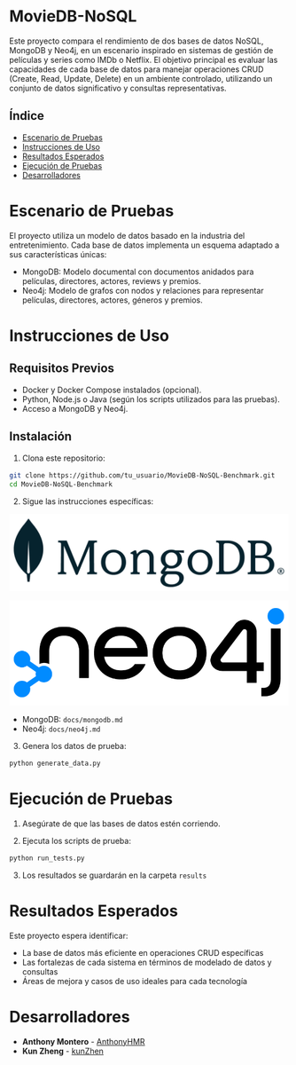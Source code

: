 # MovieDB-NoSQL

Este proyecto compara el rendimiento de dos bases de datos NoSQL, MongoDB y Neo4j, en un escenario inspirado en sistemas de gestión de películas y series como IMDb o Netflix. El objetivo principal es evaluar las capacidades de cada base de datos para manejar operaciones CRUD (Create, Read, Update, Delete) en un ambiente controlado, utilizando un conjunto de datos significativo y consultas representativas.

## Índice
- [Escenario de Pruebas](#escenario-de-pruebas)
- [Instrucciones de Uso](#instrucciones-de-uso)
- [Resultados Esperados](#resultados-esperados)
- [Ejecución de Pruebas](#ejecucion-de-pruebas)
- [Desarrolladores](#desarrolladores)

# Escenario de Pruebas
El proyecto utiliza un modelo de datos basado en la industria del entretenimiento. Cada base de datos implementa un esquema adaptado a sus características únicas:

- MongoDB: Modelo documental con documentos anidados para películas, directores, actores, reviews y premios.
- Neo4j: Modelo de grafos con nodos y relaciones para representar películas, directores, actores, géneros y premios.

# Instrucciones de Uso

## Requisitos Previos

- Docker y Docker Compose instalados (opcional).
- Python, Node.js o Java (según los scripts utilizados para las pruebas).
- Acceso a MongoDB y Neo4j.

## Instalación

1. Clona este repositorio:
```bash
git clone https://github.com/tu_usuario/MovieDB-NoSQL-Benchmark.git
cd MovieDB-NoSQL-Benchmark
```

2. Sigue las instrucciones específicas:

<p align="center">
  <a href="https://github.com/AnthonyHMR/ITCR.BDAvanzados.Lab2/blob/main/docs/pics/mongoDB_logo.png" target="blank"><img src="docs/pics/mongoDB_logo.png" width="525" alt="mongoDB_logo" /></a>
</p>

<p align="center">
  <a href="https://github.com/AnthonyHMR/ITCR.BDAvanzados.Lab2/blob/main/docs/pics/neo4j_logo.png" target="blank"><img src="docs/pics/neo4j_logo.png" width="525" alt="neo4j_logo.png" /></a>
</p>

- MongoDB: `docs/mongodb.md`
- Neo4j: `docs/neo4j.md`

3. Genera los datos de prueba:
```bash
python generate_data.py
```

# Ejecución de Pruebas

1. Asegúrate de que las bases de datos estén corriendo.

2. Ejecuta los scripts de prueba:
```bash
python run_tests.py
```

3. Los resultados se guardarán en la carpeta `results`

# Resultados Esperados

Este proyecto espera identificar:

- La base de datos más eficiente en operaciones CRUD específicas
- Las fortalezas de cada sistema en términos de modelado de datos y consultas
- Áreas de mejora y casos de uso ideales para cada tecnología

# Desarrolladores

* **Anthony Montero** - [AnthonyHMR](https://github.com/issolis)
* **Kun Zheng** - [kunZhen](https://github.com/kunZhen)